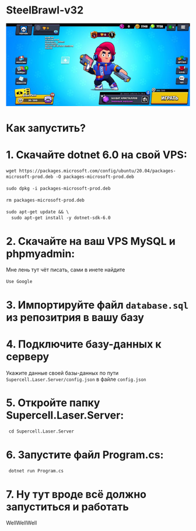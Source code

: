 # SteelBrawl-v32

![Screenshot](https://github.com/GDsWELL/SteelBrawl-v32/blob/main/screen.jpg)

# Как запустить?

  # 1. Скачайте dotnet 6.0 на свой VPS:
    wget https://packages.microsoft.com/config/ubuntu/20.04/packages-microsoft-prod.deb -O packages-microsoft-prod.deb
  
    sudo dpkg -i packages-microsoft-prod.deb
  
    rm packages-microsoft-prod.deb
  
    sudo apt-get update && \
      sudo apt-get install -y dotnet-sdk-6.0
  
  # 2. Скачайте на ваш VPS MySQL и phpmyadmin:
  
  Мне лень тут чёт писать, сами в инете найдите
  
  `Use Google`
  
  # 3. Импортируйте файл `database.sql` из репозитрия в вашу базу
  # 4. Подключите базу-данных к серверу
  Укажите данные своей базы-данных по пути `Supercell.Laser.Server/config.json` в файле `config.json`
     
  # 5. Откройте папку Supercell.Laser.Server:
     cd Supercell.Laser.Server
  
  # 6. Запустите файл Program.cs:
     dotnet run Program.cs
     
  # 7. Ну тут вроде всё должно запуститься и работать
  WellWellWell
  

   



